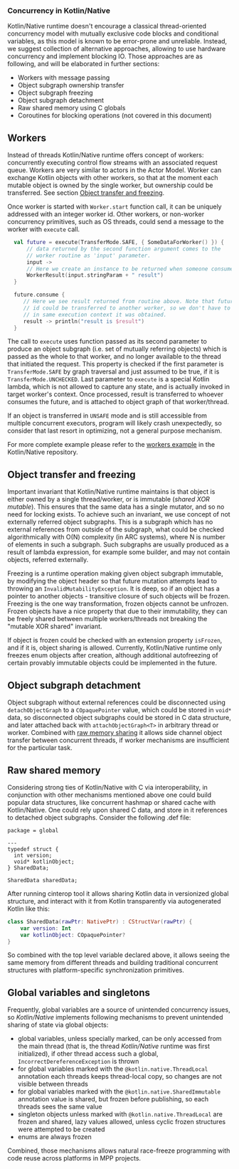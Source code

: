 ### Concurrency in Kotlin/Native

  Kotlin/Native runtime doesn't encourage a classical thread-oriented concurrency
 model with mutually exclusive code blocks and conditional variables, as this model is
 known to be error-prone and unreliable. Instead, we suggest collection of
 alternative approaches, allowing to use hardware concurrency and implement blocking IO.
 Those approaches are as following, and will be elaborated in further sections:
   * Workers with message passing
   * Object subgraph ownership transfer
   * Object subgraph freezing
   * Object subgraph detachment
   * Raw shared memory using C globals
   * Coroutines for blocking operations (not covered in this document)

## Workers

  Instead of threads Kotlin/Native runtime offers concept of workers: concurrently executing
 control flow streams with an associated request queue. Workers are very similar to actors
 in the Actor Model. Worker can exchange Kotlin objects with other workers, so that at the moment
 each mutable object is owned by the single worker, but ownership could be transferred.
 See section [Object transfer and freezing](#transfer).

  Once worker is started with `Worker.start` function call, it can be uniquely addressed with an integer
 worker id. Other workers, or non-worker concurrency primitives, such as OS threads, could send a message
 to the worker with `execute` call.
 ```kotlin
   val future = execute(TransferMode.SAFE, { SomeDataForWorker() }) {
       // data returned by the second function argument comes to the
       // worker routine as 'input' parameter.
       input ->
       // Here we create an instance to be returned when someone consumes result future.
       WorkerResult(input.stringParam + " result")
   }

   future.consume {
      // Here we see result returned from routine above. Note that future object or
      // id could be transferred to another worker, so we don't have to consume future
      // in same execution context it was obtained.
      result -> println("result is $result")
   }
```
 The call to `execute` uses function passed as its second parameter to produce an object subgraph
 (i.e. set of mutually referring objects) which is passed as the whole to that worker, and no longer
 available to the thread that initiated the request. This property is checked if the first parameter
 is `TransferMode.SAFE` by graph traversal and just assumed to be true, if it is `TransferMode.UNCHECKED`.
 Last parameter to `execute` is a special Kotlin lambda, which is not allowed to capture any state,
 and is actually invoked in target worker's context. Once processed, result is transferred to whoever consumes
 the future, and is attached to object graph of that worker/thread.

  If an object is transferred in `UNSAFE` mode and is still accessible from multiple concurrent executors,
 program will likely crash unexpectedly, so consider that last resort in optimizing, not a general purpose
 mechanism.

  For more complete example please refer to the [workers example](https://github.com/JetBrains/kotlin-native/tree/master/samples/workers)
 in the Kotlin/Native repository.

<a name="transfer"></a>
## Object transfer and freezing

   Important invariant that Kotlin/Native runtime maintains is that object is either owned by a single
  thread/worker, or is immutable (_shared XOR mutable_). This ensures that the same data has a single mutator, and so no need for
  locking exists. To achieve such an invariant, we use concept of not externally referred object subgraphs.
  This is a subgraph which has no external references from outside of the subgraph, what could be checked
  algorithmically with O(N) complexity (in ARC systems), where N is number of elements in such a subgraph.
  Such subgraphs are usually produced as a result of lambda expression, for example some builder, and may not
  contain objects, referred externally.

   Freezing is a runtime operation making given object subgraph immutable, by modifying the object header
  so that future mutation attempts lead to throwing an `InvalidMutabilityException`. It is deep, so
  if an object has a pointer to another objects - transitive closure of such objects will be frozen.
  Freezing is the one way transformation, frozen objects cannot be unfrozen. Frozen objects have a nice
  property that due to their immutability, they can be freely shared between multiple workers/threads
  not breaking the "mutable XOR shared" invariant.

   If object is frozen could be checked with an extension property `isFrozen`, and if it is, object sharing
 is allowed. Currently, Kotlin/Native runtime only freezes enum objects after creation, although additional
 autofreezing of certain provably immutable objects could be implemented in the future.

<a name="detach"></a>
## Object subgraph detachment

   Object subgraph without external references could be disconnected using `detachObjectGraph` to
  a `COpaquePointer` value, which could be stored in `void*` data, so disconnected object subgraphs
  could be stored in C data structure, and later attached back with `attachObjectGraph<T>` in arbitrary thread
  or worker. Combined with [raw memory sharing](#shared) it allows side channel object transfer between
  concurrent threads, if worker mechanisms are insufficient for the particular task.

<a name="shared"></a>
## Raw shared memory

  Considering strong ties of Kotlin/Native with C via interoperability, in conjunction with other mechanisms
 mentioned above one could build popular data structures, like concurrent hashmap or shared cache with
 Kotlin/Native. One could rely upon shared C data, and store in it references to detached object subgraphs.
 Consider the following .def file:
```
package = global

---
typedef struct {
  int version;
  void* kotlinObject;
} SharedData;

SharedData sharedData;
```
After running cinterop tool it allows sharing Kotlin data in versionized global structure,
and interact with it from Kotlin transparently via autogenerated Kotlin like this:
```kotlin
class SharedData(rawPtr: NativePtr) : CStructVar(rawPtr) {
    var version: Int
    var kotlinObject: COpaquePointer?
}
```
So combined with the top level variable declared above, it allows seeing the same memory from different
threads and building traditional concurrent structures with platform-specific synchronization primitives.

<a name="top_level"></a>
## Global variables and singletons

  Frequently, global variables are a source of unintended concurrency issues, so _Kotlin/Native_ implements
following mechanisms to prevent unintended sharing of state via global objects:

   * global variables, unless specially marked, can be only accessed from the main thread (that is, the thread
   _Kotlin/Native_ runtime was first initialized), if other thread access such a global, `IncorrectDereferenceException` is thrown
   * for global variables marked with the `@kotlin.native.ThreadLocal` annotation each threads keeps thread-local copy,
   so changes are not visible between threads
   * for global variables marked with the `@kotlin.native.SharedImmutable` annotation value is shared, but frozen
   before publishing, so each threads sees the same value
   * singleton objects unless marked with `@kotlin.native.ThreadLocal` are frozen and shared, lazy values allowed,
   unless cyclic frozen structures were attempted to be created
   * enums are always frozen

 Combined, those mechanisms allows natural race-freeze programming with code reuse across platforms in MPP projects.